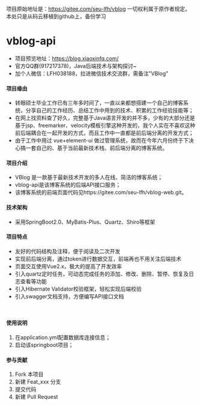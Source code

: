 项目原始地址是：https://gitee.com/seu-lfh/vblog
一切权利属于原作者规定。本处只是从码云移植到github上，备份学习

# vblog-api

- 项目预览地址：https://blog.xiaoxinfq.com/
- 官方QQ群(917217378)，Java后端技术与架构探讨~
- 加个人微信：LFH038188，拉进微信技术交流群，需备注"VBlog"

#### 项目缘由
- 转眼硕士毕业工作已有三年多时间了，一直以来都想搭建一个自己的博客系统，分享自己的工作经历、总结工作中用到的技术、积累的工作经验技能等；
- 在网上找资料查了好久，完整基于Java语言开发的并不多，少有的大部分还是基于jsp、freemarker、velocity模板引擎这种开发的，我个人实在不喜欢这种前后端耦合在一起开发的方式，而且工作中一直都是前后端分离的开发方式；
- 由于工作中用过 vue+element-ui 做过管理系统，故而在今年六月份终于下决心搞一套自己的、基于当前最新技术栈、前后端分离的博客系统。

#### 项目介绍
- VBlog 是一款基于最新技术开发的多人在线、简洁的博客系统；
- vblog-api是该博客系统的后端API接口服务；
- 该博客系统的前端页面代码见https://gitee.com/seu-lfh/vblog-web.git。

#### 技术架构
- 采用SpringBoot2.0、MyBatis-Plus、Quartz、Shiro等框架

#### 项目特点
- 友好的代码结构及注释，便于阅读及二次开发
- 实现前后端分离，通过token进行数据交互，前端再也不用关注后端技术
- 页面交互使用Vue2.x，极大的提高了开发效率
- 引入quartz定时任务，可动态完成任务的添加、修改、删除、暂停、恢复及日志查看等功能
- 引入Hibernate Validator校验框架，轻松实现后端校验
- 引入swagger文档支持，方便编写API接口文档
<br>


#### 使用说明

1. 在application.yml配置数据库连接信息；
2. 启动该springboot项目；



#### 参与贡献

1. Fork 本项目
2. 新建 Feat_xxx 分支
3. 提交代码
4. 新建 Pull Request

